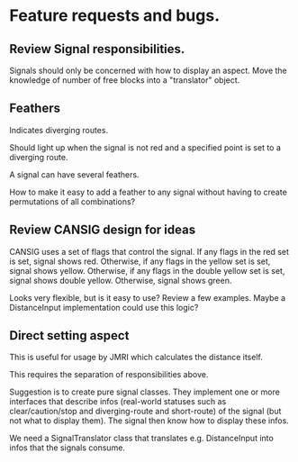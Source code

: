 # Feature requests and bugs.

## Review Signal responsibilities.
Signals should only be concerned with how to display an aspect.
Move the knowledge of number of free blocks into a "translator" object.

 ## Feathers
Indicates diverging routes.

Should light up when the signal is not red and a specified point
is set to a diverging route.

A signal can have several feathers.

How to make it easy to add a feather to any signal without having
to create permutations of all combinations? 

## Review CANSIG design for ideas
CANSIG uses a set of flags that control the signal.
If any flags in the red set is set, signal shows red.
Otherwise, if any flags in the yellow set is set, signal shows yellow.
Otherwise, if any flags in the double yellow set is set, signal shows double yellow.
Otherwise, signal shows green.

Looks very flexible, but is it easy to use? 
Review a few examples.
Maybe a DistanceInput implementation could use this logic?

## Direct setting aspect
This is useful for usage by JMRI which calculates the distance itself.

This requires the separation of responsibilities above.

Suggestion is to create pure signal classes.
They implement one or more interfaces that describe infos (real-world statuses
such as clear/caution/stop and diverging-route and short-route)
of the signal (but not what to display them).
The signal then know how to display these infos.

We need a SignalTranslator class that translates e.g. DistanceInput into 
infos that the signals consume.